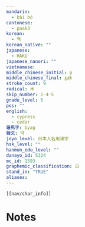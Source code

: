 ```yaml
---
mandarin:
  - bǎi bó
cantonese:
  - paak3
korean:
  - 백
korean_native: ""
japanese:
  - HAKU
japanese_nanori: ""
vietnamese:
middle_chinese_initial: p
middle_chinese_final: ɣæk
stroke_count: 9
radical: 木
skip_number: 1-4-5
grade_level: 5
pos: ""
english:
  - cypress
  - cedar
羅馬字: byag
韓文: 뱍
joyo_level: 日本人名用漢字
hsk_level: ""
hanmun_edu_level: ""
danayo_id: 5324
mc_id: 1593
graphemic_classification: 白
stand_in: "TRUE"
aliases:
---
```

```meta-bind-embed
[[nav/char_info]]
```

# Notes
